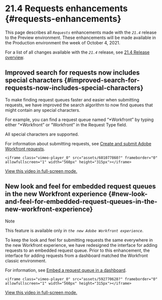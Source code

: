 


# 21.4 Requests enhancements {#requests-enhancements}

This page describes all *`Requests`* enhancements made with the *`21.4`* release to the Preview environment. These enhancements will be made available in the Production environment the week of October 4, 2021. 


For a list of all changes available with the *`21.4`* release, see [21.4 Release overview](21.4-release-overview.md).


## Improved search for requests now includes special characters {#improved-search-for-requests-now-includes-special-characters}

To make finding request queues faster and easier when submitting requests, we have improved the search algorithm to now find queues that might contain any special characters.


For example, you can find a request queue named “&#42;Workfront” by typing either “&#42;Workfront” or “Workfront” in the Request Type field.


All special characters are supported.


For information about submitting requests, see [Create and submit Adobe Workfront requests](create-submit-requests.md).


`<iframe class="vimeo-player_0" src="assets/601077860?" frameborder="0" allowfullscreen="1" width="560px" height="315px"></iframe>` 


[View this video in full-screen mode.](https://vimeo.com/601077860/d8c1f869c4) 


## New look and feel for embedded request queues in the new Workfront experience {#new-look-and-feel-for-embedded-request-queues-in-the-new-workfront-experience}



>[!NOTE]
>
>This feature is available only in *`the new Adobe Workfront experience`*.


To keep the look and feel for submitting requests the same everywhere in the new Workfront experience, we have redesigned the interface for adding requests to an embedded request queue. Prior to this enhancement, the interface for adding requests from a dashboard matched the Workfront classic environment.


For information, see [Embed a request queue in a dashboard](embed-request-queue-dashboard.md).


`<iframe class="vimeo-player_0" src="assets/592770628?" frameborder="0" allowfullscreen="1" width="560px" height="315px"></iframe>` 


[View this video in full-screen mode.](https://vimeo.com/592770628/30397bbb82) 
